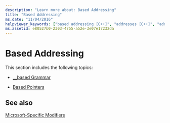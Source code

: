 ```yaml
---
description: "Learn more about: Based Addressing"
title: "Based Addressing"
ms.date: "11/04/2016"
helpviewer_keywords: ["based addressing [C++]", "addresses [C++]", "addresses [C++], based"]
ms.assetid: e80527b0-2303-4755-a52e-3e07e17232da
---
```

# Based Addressing

This section includes the following topics:

- [__based Grammar](../cpp/based-grammar.md)

- [Based Pointers](../cpp/based-pointers-cpp.md)

## See also

[Microsoft-Specific Modifiers](../cpp/microsoft-specific-modifiers.md)
